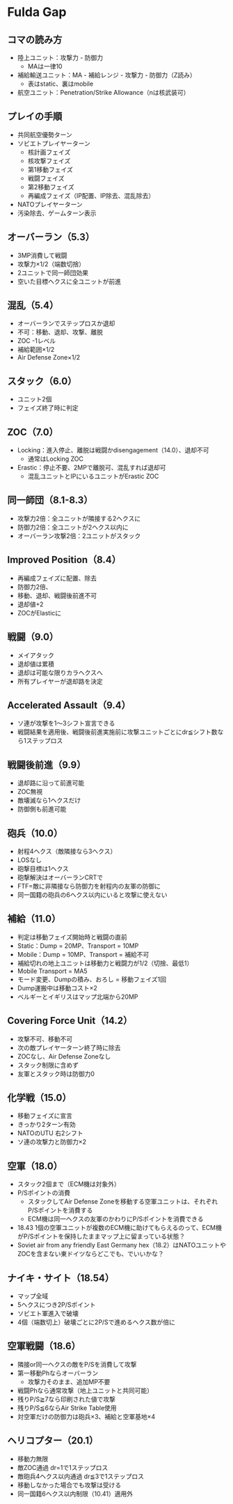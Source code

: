 # Fulda Gap

## コマの読み方
- 陸上ユニット：攻撃力 - 防御力
  - MAは一律10
- 補給輸送ユニット：MA - 補給レンジ - 攻撃力 - 防御力（Z読み）
  - 表はstatic、裏はmobile
- 航空ユニット：Penetration/Strike Allowance（nは核武装可）

## プレイの手順
- 共同航空優勢ターン
- ソビエトプレイヤーターン
  - 核計画フェイズ
  - 核攻撃フェイズ
  - 第1移動フェイズ
  - 戦闘フェイズ
  - 第2移動フェイズ
  - 再編成フェイズ（IP配置、IP除去、混乱除去）
- NATOプレイヤーターン
- 汚染除去、ゲームターン表示

## オーバーラン（5.3）
- 3MP消費して戦闘
- 攻撃力×1/2（端数切捨）
- 2ユニットで同一師団効果
- 空いた目標ヘクスに全ユニットが前進

## 混乱（5.4）
- オーバーランでステップロスか退却
- 不可：移動、退却、攻撃、離脱
- ZOC -1レベル
- 補給範囲×1/2
- Air Defense Zone×1/2

## スタック（6.0）
- ユニット2個
- フェイズ終了時に判定

## ZOC（7.0）
- Locking：進入停止、離脱は戦闘かdisengagement（14.0）、退却不可
  - 通常はLocking ZOC
- Erastic：停止不要、2MPで離脱可、混乱すれば退却可
  - 混乱ユニットとIPにいるユニットがErastic ZOC

## 同一師団（8.1-8.3）
- 攻撃力2倍：全ユニットが隣接する2ヘクスに
- 防御力2倍：全ユニットが2ヘクス以内に
- オーバーラン攻撃2倍：2ユニットがスタック

## Improved Position（8.4）
- 再編成フェイズに配置、除去
- 防御力2倍、
- 移動、退却、戦闘後前進不可
- 退却値+2
- ZOCがElasticに

## 戦闘（9.0）
- メイアタック
- 退却値は累積
- 退却は可能な限りカラヘクスへ
- 所有プレイヤーが退却路を決定

## Accelerated Assault（9.4）
- ソ連が攻撃を1～3シフト宣言できる
- 戦闘結果を適用後、戦闘後前進実施前に攻撃ユニットごとにdr≦シフト数なら1ステップロス

## 戦闘後前進（9.9）
- 退却路に沿って前進可能
- ZOC無視
- 敵壊滅なら1ヘクスだけ
- 防御側も前進可能

## 砲兵（10.0）
- 射程4ヘクス（敵隣接なら3ヘクス）
- LOSなし
- 砲撃目標は1ヘクス
- 砲撃解決はオーバーランCRTで
- FTF=敵に非隣接なら防御力を射程内の友軍の防御に
- 同一国籍の砲兵の6ヘクス以内にいると攻撃に使えない

## 補給（11.0）
- 判定は移動フェイズ開始時と戦闘の直前
- Static：Dump = 20MP、Transport = 10MP
- Mobile：Dump = 10MP、Transport = 補給不可
- 補給切れの地上ユニットは移動力と戦闘力が1/2（切捨、最低1）
- Mobile Transport = MA5
- モード変更、Dumpの積み、おろし = 移動フェイズ1回
- Dump運搬中は移動コスト×2
- ベルギーとイギリスはマップ北端から20MP

## Covering Force Unit（14.2）
- 攻撃不可、移動不可
- 次の敵プレイヤーターン終了時に除去
- ZOCなし、Air Defense Zoneなし
- スタック制限に含めず
- 友軍とスタック時は防御力0

## 化学戦（15.0）
- 移動フェイズに宣言
- きっかり2ターン有効
- NATOのUTU 右2シフト
- ソ連の攻撃力と防御力×2

## 空軍（18.0）
- スタック2個まで（ECM機は対象外）
- P/Sポイントの消費
  - スタックしてAir Defense Zoneを移動する空軍ユニットは、それぞれP/Sポイントを消費する
  - ECM機は同一ヘクスの友軍のかわりにP/Sポイントを消費できる
- 18.43 1個の空軍ユニットが複数のECM機に助けてもらえるのって、ECM機がP/Sポイントを保持したままマップ上に留まっている状態？
- Soviet air from any friendly East Germany hex（18.2）はNATOユニットやZOCを含まない東ドイツならどこでも、でいいかな？

## ナイキ・サイト（18.54）
- マップ全域
- 5ヘクスにつき2P/Sポイント
- ソビエト軍進入で破壊
- 4個（端数切上）破壊ごとに2P/Sで進めるヘクス数が倍に

## 空軍戦闘（18.6）
- 隣接or同一ヘクスの敵をP/Sを消費して攻撃
- 第一移動Phならオーバーラン
  - 攻撃力そのまま、追加MP不要
- 戦闘Phなら通常攻撃（地上ユニットと共同可能）
- 残りP/S≧7なら印刷された値で攻撃
- 残りP/S≦6ならAir Strike Table使用
- 対空軍だけの防御力は砲兵×3、補給と空軍基地×4

## ヘリコプター（20.1）
- 移動力無限
- 敵ZOC通過 dr=1で1ステップロス
- 敵砲兵4ヘクス以内通過 dr≦3で1ステップロス
- 移動しなかった場合でも攻撃は受ける
- 同一国籍6ヘクス以内制限（10.41）適用外
